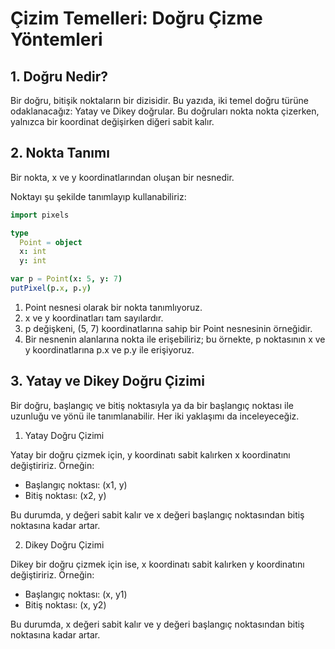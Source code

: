 # Çizim Temelleri: Doğru Çizme Yöntemleri

## 1. Doğru Nedir?

Bir doğru, bitişik noktaların bir dizisidir. 
Bu yazıda, iki temel doğru türüne odaklanacağız: Yatay ve Dikey doğrular. 
Bu doğruları nokta nokta çizerken, yalnızca bir koordinat değişirken diğeri sabit kalır.

## 2. Nokta Tanımı

Bir nokta, x ve y koordinatlarından oluşan bir nesnedir. 

Noktayı şu şekilde tanımlayıp kullanabiliriz:

```nim
import pixels

type
  Point = object 
  x: int 
  y: int

var p = Point(x: 5, y: 7) 
putPixel(p.x, p.y) 
```

1. Point nesnesi olarak bir nokta tanımlıyoruz.  
2. x ve y koordinatları tam sayılardır.  
3. p değişkeni, (5, 7) koordinatlarına sahip bir Point nesnesinin örneğidir.  
4. Bir nesnenin alanlarına nokta ile erişebiliriz; bu örnekte, p noktasının x ve y koordinatlarına p.x ve p.y ile erişiyoruz.

## 3. Yatay ve Dikey Doğru Çizimi

Bir doğru, başlangıç ve bitiş noktasıyla ya da bir başlangıç noktası ile uzunluğu ve yönü ile tanımlanabilir. Her iki yaklaşımı da inceleyeceğiz.

1. Yatay Doğru Çizimi

Yatay bir doğru çizmek için, y koordinatı sabit kalırken x koordinatını değiştiririz. Örneğin:

- Başlangıç noktası: (x1, y)
- Bitiş noktası: (x2, y)

Bu durumda, y değeri sabit kalır ve x değeri başlangıç noktasından bitiş noktasına kadar artar.

2. Dikey Doğru Çizimi

Dikey bir doğru çizmek için ise, x koordinatı sabit kalırken y koordinatını değiştiririz. Örneğin:

- Başlangıç noktası: (x, y1)
- Bitiş noktası: (x, y2)

Bu durumda, x değeri sabit kalır ve y değeri başlangıç noktasından bitiş noktasına kadar artar.
